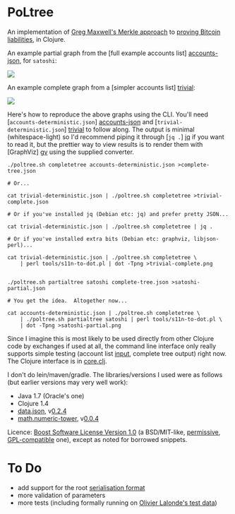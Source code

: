 PoLtree
=======

An implementation of [Greg Maxwell's Merkle approach][merkle] to [proving
Bitcoin liabilities][proving], in Clojure.

An example partial graph from the [full example accounts list]
[accounts-json], for `satoshi`:

<img src="https://iwilcox.me.uk/2014/proving/satoshi-partial" />

An example complete graph from a [simpler accounts list] [trivial]:

<img src="https://iwilcox.me.uk/2014/proving/trivial-complete" />

Here's how to reproduce the above graphs using the CLI.  You'll need
[`accounts-deterministic.json`] [accounts-json] and
[`trivial-deterministic.json`] [trivial] to follow along.  The output
is minimal (whitespace-light) so I'd recommend piping it through
[`jq .`] [jq] if you want to read it, but the prettier way to view
results is to render them with [GraphViz] [gv] using the supplied
converter.

 [accounts-json]: https://github.com/zw/blind-liability-proof/blob/e4991c892fd481d3b6f66ae331909fd0c7af6a9d/test/data/accounts-deterministic.json
 [trivial]: https://github.com/zw/blind-liability-proof/blob/e4991c892fd481d3b6f66ae331909fd0c7af6a9d/test/data/trivial-deterministic.json
 [jq]: http://stedolan.github.io/jq/
 [gv]: http://www.graphviz.org/

```shell
./poltree.sh completetree accounts-deterministic.json >complete-tree.json

# Or...

cat trivial-deterministic.json | ./poltree.sh completetree >trivial-complete.json

# Or if you've installed jq (Debian etc: jq) and prefer pretty JSON...

cat trivial-deterministic.json | ./poltree.sh completetree | jq .

# Or if you've installed extra bits (Debian etc: graphviz, libjson-perl)...

cat trivial-deterministic.json | ./poltree.sh completetree \
    | perl tools/s11n-to-dot.pl | dot -Tpng >trivial-complete.png


./poltree.sh partialtree satoshi complete-tree.json >satoshi-partial.json

# You get the idea.  Altogether now...

cat accounts-deterministic.json | ./poltree.sh completetree \
    | ./poltree.sh partialtree satoshi | perl tools/s11n-to-dot.pl \
    | dot -Tpng >satoshi-partial.png
```

Since I imagine this is most likely to be used directly from other Clojure code
by exchanges if used at all, the command line interface only really supports
simple testing (account list [input][accountlist], complete tree output) right
now.  The Clojure interface is in [core.clj][api].

I don't do lein/maven/gradle.  The libraries/versions I used were as follows
(but earlier versions may very well work):
 * Java 1.7 (Oracle's one)
 * Clojure 1.4
 * [data.json](/clojure/data.json), v[0.2.4](http://search.maven.org/#artifactdetails|org.clojure|data.json|0.2.4|jar)
 * [math.numeric-tower](/clojure/math.numeric-tower), v[0.0.4](http://search.maven.org/#artifactdetails|org.clojure|math.numeric-tower|0.0.4|jar)

Licence: [Boost Software License Version 1.0][bsl1] (a BSD/MIT-like,
[permissive][perm], [GPL-compatible][fsf-bsl] one), except as noted for
borrowed snippets.

To Do
=====

* add support for the root [serialisation format][s11n]
* more validation of parameters
* more tests (including formally running on [Olivier Lalonde's test
  data][oltest])

 [merkle]: https://iwilcox.me.uk/2014/proving-bitcoin-reserves#merkle_top
 [proving]: https://iwilcox.me.uk/2014/proving-bitcoin-reserves
 [perm]: https://en.wikipedia.org/wiki/Permissive_free_software_licence
 [fsf-bsl]: https://www.gnu.org/licenses/license-list.html#boost
 [bsl1]: http://www.boost.org/LICENSE_1_0.txt
 [oltest]: /olalonde/proof-of-liabilities/blob/master/test/accounts.json
 [s11n]: /olalonde/proof-of-liabilities#serialized-data-formats-work-in-progress--draft
 [api]: /zw/PoLtree/blob/master/src/uk/me/iwilcox/poltree/core.clj#L20
 [accountlist]: /olalonde/proof-of-liabilities#account-lists
